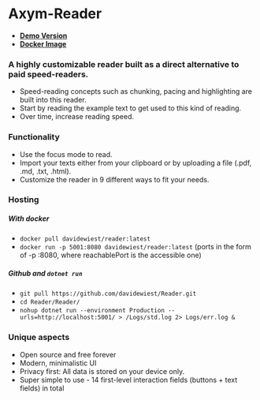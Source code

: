 # Axym-Reader
- **[Demo Version](https://reader.davidewiest.com/)**
- **[Docker Image](https://hub.docker.com/r/davidewiest/reader)**

### A highly customizable reader built as a direct alternative to paid speed-readers.
- Speed-reading concepts such as chunking, pacing and highlighting are built into this reader.
- Start by reading the example text to get used to this kind of reading.
- Over time, increase reading speed.
### Functionality
- Use the focus mode to read.
- Import your texts either from your clipboard or by uploading a file (.pdf, .md, .txt, .html).
- Customize the reader in 9 different ways to fit your needs.

### Hosting
##### With docker
- `docker pull davidewiest/reader:latest`
- `docker run -p 5001:8080 davidewiest/reader:latest` (ports in the form of -p <reachablePort>:8080, where reachablePort is the accessible one)

##### Github and `dotnet run`
- `git pull https://github.com/davidewiest/Reader.git`
- `cd Reader/Reader/`
- `nohup dotnet run --environment Production --urls=http://localhost:5001/ > /Logs/std.log 2> Logs/err.log &`

### Unique aspects
- Open source and free forever
- Modern, minimalistic UI
- Privacy first: All data is stored on your device only.
- Super simple to use - 14 first-level interaction fields (buttons + text fields) in total
